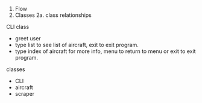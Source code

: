1. Flow 
2. Classes
  2a. class relationships 

  CLI class
  - greet user
  - type list to see list of aircraft, exit to exit program.
  - type index of aircraft for more info, menu to return to menu or exit to exit program. 


   classes
   - CLI
   - aircraft
   - scraper
    
